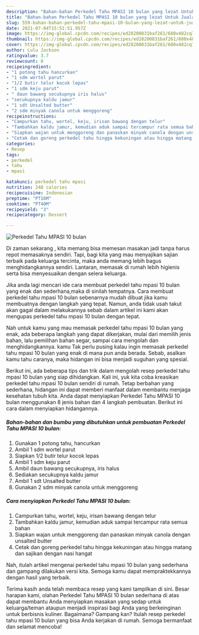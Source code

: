 ```yaml
---
description: "Bahan-bahan Perkedel Tahu MPASI 10 bulan yang lezat Untuk Jualan"
title: "Bahan-bahan Perkedel Tahu MPASI 10 bulan yang lezat Untuk Jualan"
slug: 559-bahan-bahan-perkedel-tahu-mpasi-10-bulan-yang-lezat-untuk-jualan
date: 2021-07-04T15:51:51.957Z
image: https://img-global.cpcdn.com/recipes/ed28200831baf261/680x482cq70/perkedel-tahu-mpasi-10-bulan-foto-resep-utama.jpg
thumbnail: https://img-global.cpcdn.com/recipes/ed28200831baf261/680x482cq70/perkedel-tahu-mpasi-10-bulan-foto-resep-utama.jpg
cover: https://img-global.cpcdn.com/recipes/ed28200831baf261/680x482cq70/perkedel-tahu-mpasi-10-bulan-foto-resep-utama.jpg
author: Lulu Jackson
ratingvalue: 3.7
reviewcount: 8
recipeingredient:
- "1 potong tahu hancurkan"
- "1 sdm wortel parut"
- "1/2 butir telur kocok lepas"
- "1 sdm keju parut"
- " daun bawang secukupnya iris halus"
- "secukupnya kaldu jamur"
- "1 sdt Unsalted butter"
- "2 sdm minyak canola untuk menggoreng"
recipeinstructions:
- "Campurkan tahu, wortel, keju, irisan bawang dengan telur"
- "Tambahkan kaldu jamur, kemudian aduk sampai tercampur rata semua bahan"
- "Siapkan wajan untuk menggoreng dan panaskan minyak canola dengan unsalted butter"
- "Cetak dan goreng perkedel tahu hingga kekuningan atau hingga matang dan sajikan dengan nasi hangat"
categories:
- Resep
tags:
- perkedel
- tahu
- mpasi

katakunci: perkedel tahu mpasi 
nutrition: 248 calories
recipecuisine: Indonesian
preptime: "PT16M"
cooktime: "PT40M"
recipeyield: "3"
recipecategory: Dessert

---
```



![Perkedel Tahu MPASI 10 bulan](https://img-global.cpcdn.com/recipes/ed28200831baf261/680x482cq70/perkedel-tahu-mpasi-10-bulan-foto-resep-utama.jpg)

Di zaman  sekarang , kita memang bisa memesan masakan jadi tanpa harus repot memasaknya sendiri. Tapi, bagi kita yang mau menyajikan sajian terbaik pada keluarga tercinta, maka anda memang lebih bagus menghidangkannya sendiri. Lantaran, memasak di rumah lebih higienis serta bisa menyesuaikan dengan selera keluarga.

Jika anda lagi mencari ide cara membuat perkedel tahu mpasi 10 bulan yang enak dan sederhana,maka di sinilah tempatnya. Cara membuat perkedel tahu mpasi 10 bulan  sebenarnya mudah dibuat jika kamu membuatnya dengan langkah yang tepat. Namun, anda tidak usah takut akan gagal dalam melakukannya 
sebab dalam artikel ini kami akan mengupas perkedel tahu mpasi 10 bulan dengan tepat.  



Nah untuk kamu yang mau memasak perkedel tahu mpasi 10 bulan yang enak, ada beberapa langkah yang dapat dikerjakan, mulai dari memilih jenis bahan, lalu pemilihan bahan segar, sampai cara mengolah dan menghidangkannya. kamu Tak perlu pusing kalau ingin memasak perkedel tahu mpasi 10 bulan yang enak di mana pun anda berada. Sebab, asalkan kamu  tahu caranya, maka hidangan ini bisa menjadi suguhan yang spesial.

Berikut ini, ada beberapa tips dan trik dalam mengolah resep perkedel tahu mpasi 10 bulan yang siap dihidangkan. Kali ini, yuk kita coba kreasikan perkedel tahu mpasi 10 bulan sendiri di rumah. Tetap berbahan yang sederhana, hidangan ini dapat memberi manfaat dalam membantu menjaga kesehatan tubuh kita. Anda dapat menyiapkan Perkedel Tahu MPASI 10 bulan menggunakan 8 jenis bahan dan 4 langkah pembuatan. Berikut ini cara dalam menyiapkan hidangannya.

<!--inarticleads1-->

##### Bahan-bahan dan bumbu yang dibutuhkan untuk pembuatan Perkedel Tahu MPASI 10 bulan:

1. Gunakan 1 potong tahu, hancurkan
1. Ambil 1 sdm wortel parut
1. Siapkan 1/2 butir telur kocok lepas
1. Ambil 1 sdm keju parut
1. Ambil  daun bawang secukupnya, iris halus
1. Sediakan secukupnya kaldu jamur
1. Ambil 1 sdt Unsalted butter
1. Gunakan 2 sdm minyak canola untuk menggoreng




<!--inarticleads2-->

##### Cara menyiapkan Perkedel Tahu MPASI 10 bulan:

1. Campurkan tahu, wortel, keju, irisan bawang dengan telur
1. Tambahkan kaldu jamur, kemudian aduk sampai tercampur rata semua bahan
1. Siapkan wajan untuk menggoreng dan panaskan minyak canola dengan unsalted butter
1. Cetak dan goreng perkedel tahu hingga kekuningan atau hingga matang dan sajikan dengan nasi hangat




Nah, itulah artikel mengenai  perkedel tahu mpasi 10 bulan  yang sederhana dan gampang dilakukan versi kita. Semoga kamu dapat mempraktekkannya dengan hasil yang terbaik. 

Terima kasih anda telah membaca resep yang kami tampilkan di sini. Besar harapan kami, olahan  Perkedel Tahu MPASI 10 bulan sederhana di atas dapat membantu Anda menyiapkan masakan yang sedap untuk keluarga/teman ataupun menjadi inspirasi bagi Anda yang berkeinginan untuk berbisnis kuliner. Bagaimana? Gampang kan? Itulah resep perkedel tahu mpasi 10 bulan yang bisa Anda kerjakan di rumah. Semoga bermanfaat dan selamat mencoba!

